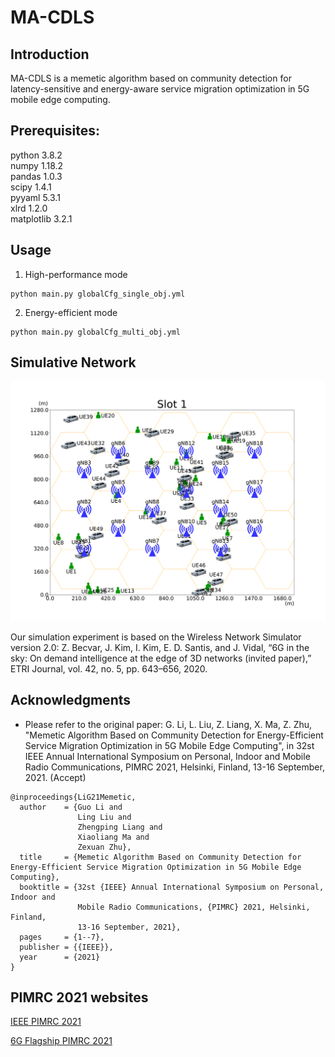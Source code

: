 # MA-CDLS


## Introduction
MA-CDLS is a memetic algorithm based on community detection for latency-sensitive and energy-aware service migration optimization in 5G mobile edge computing.

## Prerequisites:
python 3.8.2  
numpy 1.18.2  
pandas 1.0.3  
scipy 1.4.1  
pyyaml 5.3.1  
xlrd 1.2.0  
matplotlib 3.2.1  

## Usage
1.  High-performance mode
```
python main.py globalCfg_single_obj.yml  
```
2.  Energy-efficient mode
```
python main.py globalCfg_multi_obj.yml  
```

## Simulative Network
<img src="data/SN2/Slot%201.png" width="800" /><br/>

Our simulation experiment is based on the Wireless Network Simulator version 2.0: Z. Becvar, J. Kim, I. Kim, E. D. Santis, and J. Vidal, “6G in the sky: On demand intelligence at the edge of 3D networks (invited paper),” ETRI Journal, vol. 42, no. 5, pp. 643–656, 2020.

## Acknowledgments
* Please refer to the original paper: G. Li, L. Liu, Z. Liang, X. Ma, Z. Zhu, "Memetic Algorithm Based on Community Detection for Energy-Efficient Service Migration Optimization in 5G Mobile Edge Computing", in 32st IEEE Annual International Symposium on Personal, Indoor and Mobile Radio Communications, PIMRC 2021, Helsinki, Finland, 13-16 September, 2021. (Accept)


```
@inproceedings{LiG21Memetic,  
  author    = {Guo Li and  
               Ling Liu and  
               Zhengping Liang and  
               Xiaoliang Ma and  
               Zexuan Zhu},  
  title     = {Memetic Algorithm Based on Community Detection for Energy-Efficient Service Migration Optimization in 5G Mobile Edge Computing},  
  booktitle = {32st {IEEE} Annual International Symposium on Personal, Indoor and
               Mobile Radio Communications, {PIMRC} 2021, Helsinki, Finland,
               13-16 September, 2021},  
  pages     = {1--7},  
  publisher = {{IEEE}},  
  year      = {2021}  
}  
```

## PIMRC 2021 websites
<a href="https://pimrc2021.ieee-pimrc.org/" target="_blank">IEEE PIMRC 2021</a>

<a href="https://www.oulu.fi/6gflagship/node/209031" target="_blank">6G Flagship PIMRC 2021</a>
